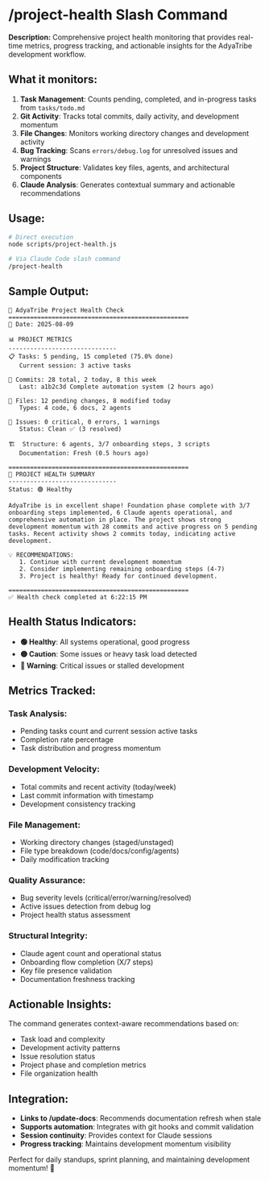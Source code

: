 # /project-health Slash Command

**Description:** Comprehensive project health monitoring that provides real-time metrics, progress tracking, and actionable insights for the AdyaTribe development workflow.

## What it monitors:

1. **Task Management**: Counts pending, completed, and in-progress tasks from `tasks/todo.md`
2. **Git Activity**: Tracks total commits, daily activity, and development momentum
3. **File Changes**: Monitors working directory changes and development activity
4. **Bug Tracking**: Scans `errors/debug.log` for unresolved issues and warnings
5. **Project Structure**: Validates key files, agents, and architectural components
6. **Claude Analysis**: Generates contextual summary and actionable recommendations

## Usage:

```bash
# Direct execution
node scripts/project-health.js

# Via Claude Code slash command
/project-health
```

## Sample Output:

```
🏥 AdyaTribe Project Health Check
==================================================
📅 Date: 2025-08-09

📊 PROJECT METRICS
------------------------------
📋 Tasks: 5 pending, 15 completed (75.0% done)
   Current session: 3 active tasks

🔄 Commits: 28 total, 2 today, 8 this week
   Last: a1b2c3d Complete automation system (2 hours ago)

📁 Files: 12 pending changes, 8 modified today
   Types: 4 code, 6 docs, 2 agents

🐛 Issues: 0 critical, 0 errors, 1 warnings
   Status: Clean ✅ (3 resolved)

🏗️  Structure: 6 agents, 3/7 onboarding steps, 3 scripts
   Documentation: Fresh (0.5 hours ago)

==================================================
🎯 PROJECT HEALTH SUMMARY
------------------------------
Status: 🟢 Healthy

AdyaTribe is in excellent shape! Foundation phase complete with 3/7 onboarding steps implemented, 6 Claude agents operational, and comprehensive automation in place. The project shows strong development momentum with 28 commits and active progress on 5 pending tasks. Recent activity shows 2 commits today, indicating active development.

💡 RECOMMENDATIONS:
   1. Continue with current development momentum
   2. Consider implementing remaining onboarding steps (4-7)
   3. Project is healthy! Ready for continued development.

==================================================
✅ Health check completed at 6:22:15 PM
```

## Health Status Indicators:

- **🟢 Healthy**: All systems operational, good progress
- **🟡 Caution**: Some issues or heavy task load detected
- **🔴 Warning**: Critical issues or stalled development

## Metrics Tracked:

### **Task Analysis:**
- Pending tasks count and current session active tasks
- Completion rate percentage
- Task distribution and progress momentum

### **Development Velocity:**
- Total commits and recent activity (today/week)
- Last commit information with timestamp
- Development consistency tracking

### **File Management:**
- Working directory changes (staged/unstaged)
- File type breakdown (code/docs/config/agents)
- Daily modification tracking

### **Quality Assurance:**
- Bug severity levels (critical/error/warning/resolved)
- Active issues detection from debug log
- Project health status assessment

### **Structural Integrity:**
- Claude agent count and operational status
- Onboarding flow completion (X/7 steps)
- Key file presence validation
- Documentation freshness tracking

## Actionable Insights:

The command generates context-aware recommendations based on:
- Task load and complexity
- Development activity patterns  
- Issue resolution status
- Project phase and completion metrics
- File organization health

## Integration:

- **Links to /update-docs**: Recommends documentation refresh when stale
- **Supports automation**: Integrates with git hooks and commit validation
- **Session continuity**: Provides context for Claude sessions
- **Progress tracking**: Maintains development momentum visibility

Perfect for daily standups, sprint planning, and maintaining development momentum! 🎯